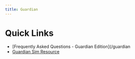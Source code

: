 ```yaml
---
title: Guardian
---
```


Quick Links
===
 - [Frequently Asked Questions - Guardian Edition](/guardian 
 - [Guardian Sim Resource](/dreamgrove/content/2020-11-23-shadowlands-dps-sims) 
